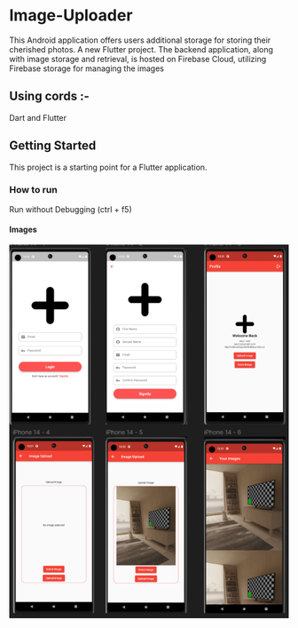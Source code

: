 # Image-Uploader

This Android application offers users additional storage for storing their cherished photos. A new Flutter project. The backend application, along with image storage and retrieval, is hosted on Firebase Cloud, utilizing Firebase storage for managing the images

## Using cords :- 
   Dart and Flutter
## Getting Started

This project is a starting point for a Flutter application.

### How to run
Run without Debugging (ctrl + f5)

#### Images

![ImageUplader](/Img/img%20upload.png)

